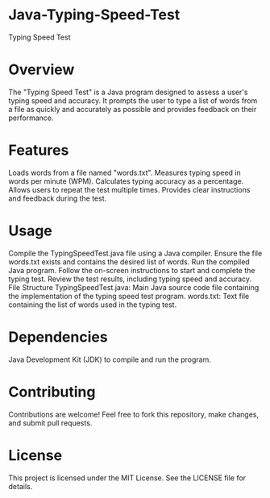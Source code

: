 # Java-Typing-Speed-Test
Typing Speed Test

# Overview
The "Typing Speed Test" is a Java program designed to assess a user's typing speed and accuracy. It prompts the user to type a list of words from a file as quickly and accurately as possible and provides feedback on their performance.

# Features
Loads words from a file named "words.txt".
Measures typing speed in words per minute (WPM).
Calculates typing accuracy as a percentage.
Allows users to repeat the test multiple times.
Provides clear instructions and feedback during the test.

# Usage
Compile the TypingSpeedTest.java file using a Java compiler.
Ensure the file words.txt exists and contains the desired list of words.
Run the compiled Java program.
Follow the on-screen instructions to start and complete the typing test.
Review the test results, including typing speed and accuracy.
File Structure
TypingSpeedTest.java: Main Java source code file containing the implementation of the typing speed test program.
words.txt: Text file containing the list of words used in the typing test.

# Dependencies
Java Development Kit (JDK) to compile and run the program.

# Contributing
Contributions are welcome! Feel free to fork this repository, make changes, and submit pull requests.

# License
This project is licensed under the MIT License. See the LICENSE file for details.

